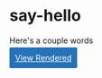 # say-hello

Here's a couple words

<a style="background:#2772b8;padding:10px;border-radius:2px;color:white;" href="https://cdn.rawgit.com/ryanhizer/say-hello/master/index.html">View Rendered</a>
